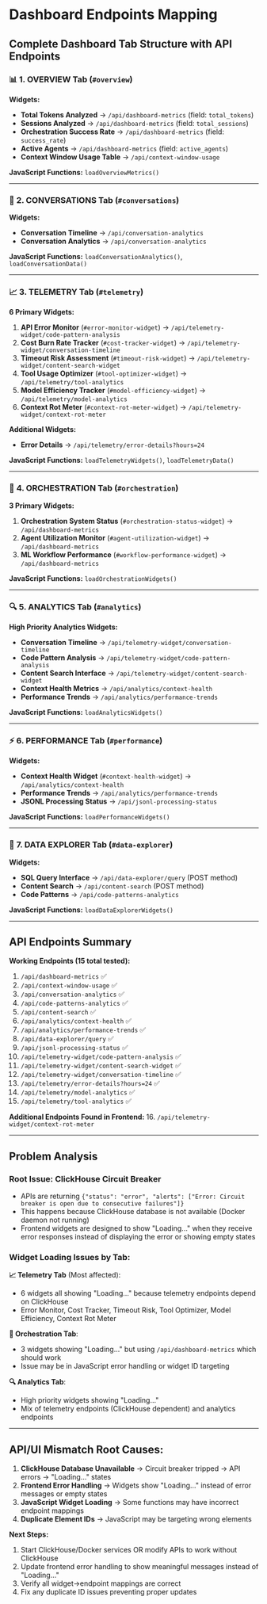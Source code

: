 # Dashboard Endpoints Mapping

## Complete Dashboard Tab Structure with API Endpoints

### 📊 **1. OVERVIEW Tab** (`#overview`)

**Widgets:**
- **Total Tokens Analyzed** → `/api/dashboard-metrics` (field: `total_tokens`)
- **Sessions Analyzed** → `/api/dashboard-metrics` (field: `total_sessions`) 
- **Orchestration Success Rate** → `/api/dashboard-metrics` (field: `success_rate`)
- **Active Agents** → `/api/dashboard-metrics` (field: `active_agents`)
- **Context Window Usage Table** → `/api/context-window-usage`

**JavaScript Functions:** `loadOverviewMetrics()`

---

### 💬 **2. CONVERSATIONS Tab** (`#conversations`)

**Widgets:**
- **Conversation Timeline** → `/api/conversation-analytics` 
- **Conversation Analytics** → `/api/conversation-analytics`

**JavaScript Functions:** `loadConversationAnalytics()`, `loadConversationData()`

---

### 📈 **3. TELEMETRY Tab** (`#telemetry`)

**6 Primary Widgets:**
1. **API Error Monitor** (`#error-monitor-widget`) → `/api/telemetry-widget/code-pattern-analysis`
2. **Cost Burn Rate Tracker** (`#cost-tracker-widget`) → `/api/telemetry-widget/conversation-timeline`
3. **Timeout Risk Assessment** (`#timeout-risk-widget`) → `/api/telemetry-widget/content-search-widget`
4. **Tool Usage Optimizer** (`#tool-optimizer-widget`) → `/api/telemetry/tool-analytics`
5. **Model Efficiency Tracker** (`#model-efficiency-widget`) → `/api/telemetry/model-analytics`
6. **Context Rot Meter** (`#context-rot-meter-widget`) → `/api/telemetry-widget/context-rot-meter`

**Additional Widgets:**
- **Error Details** → `/api/telemetry/error-details?hours=24`

**JavaScript Functions:** `loadTelemetryWidgets()`, `loadTelemetryData()`

---

### 🤖 **4. ORCHESTRATION Tab** (`#orchestration`)

**3 Primary Widgets:**
1. **Orchestration System Status** (`#orchestration-status-widget`) → `/api/dashboard-metrics`
2. **Agent Utilization Monitor** (`#agent-utilization-widget`) → `/api/dashboard-metrics`
3. **ML Workflow Performance** (`#workflow-performance-widget`) → `/api/dashboard-metrics`

**JavaScript Functions:** `loadOrchestrationWidgets()`

---

### 🔍 **5. ANALYTICS Tab** (`#analytics`)

**High Priority Analytics Widgets:**
- **Conversation Timeline** → `/api/telemetry-widget/conversation-timeline`
- **Code Pattern Analysis** → `/api/telemetry-widget/code-pattern-analysis`  
- **Content Search Interface** → `/api/telemetry-widget/content-search-widget`
- **Context Health Metrics** → `/api/analytics/context-health`
- **Performance Trends** → `/api/analytics/performance-trends`

**JavaScript Functions:** `loadAnalyticsWidgets()`

---

### ⚡ **6. PERFORMANCE Tab** (`#performance`)

**Widgets:**
- **Context Health Widget** (`#context-health-widget`) → `/api/analytics/context-health`
- **Performance Trends** → `/api/analytics/performance-trends`
- **JSONL Processing Status** → `/api/jsonl-processing-status`

**JavaScript Functions:** `loadPerformanceWidgets()`

---

### 🔎 **7. DATA EXPLORER Tab** (`#data-explorer`)

**Widgets:**
- **SQL Query Interface** → `/api/data-explorer/query` (POST method)
- **Content Search** → `/api/content-search` (POST method)
- **Code Patterns** → `/api/code-patterns-analytics`

**JavaScript Functions:** `loadDataExplorerWidgets()`

---

## **API Endpoints Summary**

**Working Endpoints (15 total tested):**
1. `/api/dashboard-metrics` ✅
2. `/api/context-window-usage` ✅
3. `/api/conversation-analytics` ✅
4. `/api/code-patterns-analytics` ✅
5. `/api/content-search` ✅
6. `/api/analytics/context-health` ✅
7. `/api/analytics/performance-trends` ✅
8. `/api/data-explorer/query` ✅
9. `/api/jsonl-processing-status` ✅
10. `/api/telemetry-widget/code-pattern-analysis` ✅
11. `/api/telemetry-widget/content-search-widget` ✅
12. `/api/telemetry-widget/conversation-timeline` ✅
13. `/api/telemetry/error-details?hours=24` ✅
14. `/api/telemetry/model-analytics` ✅
15. `/api/telemetry/tool-analytics` ✅

**Additional Endpoints Found in Frontend:**
16. `/api/telemetry-widget/context-rot-meter`

---

## **Problem Analysis**

### **Root Issue:** ClickHouse Circuit Breaker
- APIs are returning `{"status": "error", "alerts": ["Error: Circuit breaker is open due to consecutive failures"]}` 
- This happens because ClickHouse database is not available (Docker daemon not running)
- Frontend widgets are designed to show "Loading..." when they receive error responses instead of displaying the error or showing empty states

### **Widget Loading Issues by Tab:**

**📈 Telemetry Tab** (Most affected):
- 6 widgets all showing "Loading..." because telemetry endpoints depend on ClickHouse
- Error Monitor, Cost Tracker, Timeout Risk, Tool Optimizer, Model Efficiency, Context Rot Meter

**🤖 Orchestration Tab**:
- 3 widgets showing "Loading..." but using `/api/dashboard-metrics` which should work
- Issue may be in JavaScript error handling or widget ID targeting

**🔍 Analytics Tab**:
- High priority widgets showing "Loading..." 
- Mix of telemetry endpoints (ClickHouse dependent) and analytics endpoints

---

## **API/UI Mismatch Root Causes:**

1. **ClickHouse Database Unavailable** → Circuit breaker tripped → API errors → "Loading..." states
2. **Frontend Error Handling** → Widgets show "Loading..." instead of error messages or empty states
3. **JavaScript Widget Loading** → Some functions may have incorrect endpoint mappings
4. **Duplicate Element IDs** → JavaScript may be targeting wrong elements

**Next Steps:**
1. Start ClickHouse/Docker services OR modify APIs to work without ClickHouse
2. Update frontend error handling to show meaningful messages instead of "Loading..."
3. Verify all widget→endpoint mappings are correct
4. Fix any duplicate ID issues preventing proper updates